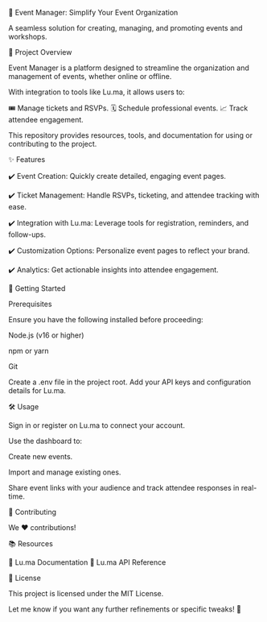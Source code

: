 🎉 Event Manager: Simplify Your Event Organization

A seamless solution for creating, managing, and promoting events and workshops.


📖 Project Overview

Event Manager is a platform designed to streamline the organization and management of events, whether online or offline.

With integration to tools like Lu.ma, it allows users to:

🎟️ Manage tickets and RSVPs.
🗓️ Schedule professional events.
📈 Track attendee engagement.


This repository provides resources, tools, and documentation for using or contributing to the project.

✨ Features

✔️ Event Creation: Quickly create detailed, engaging event pages.

✔️ Ticket Management: Handle RSVPs, ticketing, and attendee tracking with ease.

✔️ Integration with Lu.ma: Leverage tools for registration, reminders, and follow-ups.

✔️ Customization Options: Personalize event pages to reflect your brand.

✔️ Analytics: Get actionable insights into attendee engagement.


🚀 Getting Started

Prerequisites

Ensure you have the following installed before proceeding:

Node.js (v16 or higher)

npm or yarn

Git    


Create a .env file in the project root.
Add your API keys and configuration details for Lu.ma.


🛠️ Usage

Sign in or register on Lu.ma to connect your account.

Use the dashboard to:

Create new events.

Import and manage existing ones.

Share event links with your audience and track attendee responses in real-time.


🤝 Contributing

We ❤️ contributions!


📚 Resources

🔗 Lu.ma Documentation
🔗 Lu.ma API Reference

📜 License

This project is licensed under the MIT License.

Let me know if you want any further refinements or specific tweaks! 🚀




